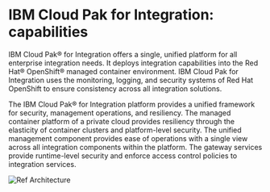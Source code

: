 # IBM Cloud Pak for Integration: capabilities

IBM Cloud Pak® for Integration offers a single, unified platform for all enterprise integration needs. It deploys integration capabilities into the Red Hat® OpenShift® managed container environment. IBM Cloud Pak for Integration uses the monitoring, logging, and security systems of Red Hat OpenShift to ensure consistency across all integration solutions.

The IBM Cloud Pak® for Integration platform provides a unified framework for security, management operations, and resiliency. The managed container platform of a private cloud provides resiliency through the elasticity of container clusters and platform-level security. The unified management component provides ease of operations with a single view across all integration components within the platform. The gateway services provide runtime-level security and enforce access control policies to integration services.

![Ref Architecture](cp4i-capabilities.png)
